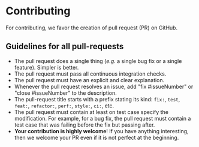 
# Contributing

For contributing, we favor the creation of pull request (PR) on GitHub.

## Guidelines for all pull-requests

* The pull request does a single thing (_e.g._ a single bug fix or a single feature). Simpler is better.
* The pull request must pass all continuous integration checks.
* The pull request must have an explicit and clear explanation.
* Whenever the pull request resolves an issue, add "fix #issueNumber" or "close #issueNumber" to the description.
* The pull-request title starts with a prefix stating its kind: `fix:`, `test`, `feat:`, `refactor:`, `perf:`, `style:`, `ci:`, etc.
* The pull request must contain at least on test case specify the modification. 
  For example, for a bug fix, the pull request must contain a test case that was failing before the fix but passing after.     
* **Your contribution is highly welcome**! If you have anything interesting, then we welcome your PR even if it is not perfect at the beginning.

